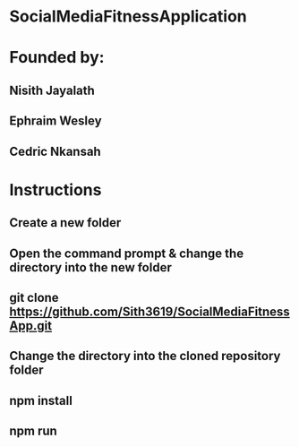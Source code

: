 # SocialMediaFitnessApplication
# Founded by:
## Nisith Jayalath
## Ephraim Wesley
## Cedric Nkansah

# Instructions
## Create a new folder
## Open the command prompt & change the directory into the new folder
## git clone https://github.com/Sith3619/SocialMediaFitnessApp.git
## Change the directory into the cloned repository folder
## npm install
## npm run
